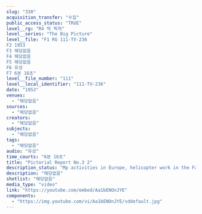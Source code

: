 ```yaml
---
slug: "330"
acquisition_transfer: "수집"
public_access_status: "TRUE"
level__rg: "R4 빅 픽쳐"
level__series: "The Big Picture"
level__file: "F1 RG 111-TV-236
F2 1953
F3 해당없음
F4 해당없음
F5 해당없음
F6 유성
F7 6분 16초"
level__file_number: "111"
level__local_identifier: "111-TV-236"
date: "1953"
venues: 
  - "해당없음"
sources: 
  - "해당없음"
creators: 
  - "해당없음"
subjects: 
  - "해당없음"
tags: 
  - "해당없음"
audio: "유성"
time_courts: "6분 16초"
title: "Pictorial Report No.3 2"
description_status: "Mp activities in Europe, helicopter work in the Far East, and latest training methods in the ZI."
description: "해당없음"
shotlist: "해당없음"
media_type: "video"
link: "https://youtube.com/embed/Aa1bENOnJYE"
components: 
  - "https://img.youtube.com/vi/Aa1bENOnJYE/sddefault.jpg"
---
```


